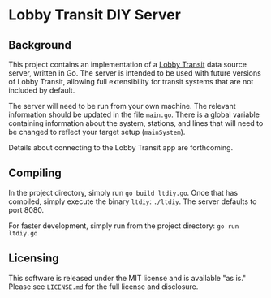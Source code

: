 # Lobby Transit DIY Server

## Background
This project contains an implementation of a [Lobby Transit](https://teecom.com/appsforbuildings/lobbytransit/)
data source server, written in Go. The server is intended to be used with future
versions of Lobby Transit, allowing full extensibility for transit systems that
are not included by default.

The server will need to be run from your own machine. The relevant information
should be updated in the file `main.go`. There is a global variable containing
information about the system, stations, and lines that will need to be changed
to reflect your target setup (`mainSystem`).

Details about connecting to the Lobby Transit app are forthcoming.

## Compiling
In the project directory, simply run `go build ltdiy.go`. Once that has compiled,
simply execute the binary `ltdiy`: `./ltdiy`. The server defaults to port 8080.

For faster development, simply run from the project directory: `go run ltdiy.go`

## Licensing
This software is released under the MIT license and is available "as is." Please
see `LICENSE.md` for the full license and disclosure.
